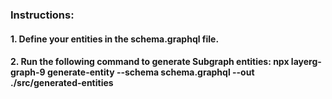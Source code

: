### Instructions:

#### 1. Define your entities in the schema.graphql file.
#### 2. Run the following command to generate Subgraph entities: npx layerg-graph-9 generate-entity --schema schema.graphql --out ./src/generated-entities